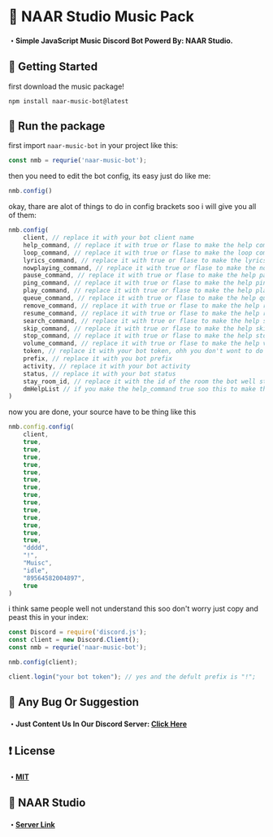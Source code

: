 # 🎵 NAAR Studio Music Pack

#### ・Simple JavaScript Music Discord Bot Powerd By: NAAR Studio.

## 🔌 Getting Started

first download the music package!

`npm install naar-music-bot@latest`


## 💨 Run the package

first import `naar-music-bot` in your project like this:

```js
const nmb = requrie('naar-music-bot');
```

then you need to edit the bot config, its easy just do like me:

```js
nmb.config()
```

okay, thare are alot of things to do in config brackets soo i will give you all of them:

```js
nmb.config(
    client, // replace it with your bot client name
    help_command, // replace it with true or flase to make the help command allowed or not
    loop_command, // replace it with true or flase to make the loop command allowed or not
    lyrics_command, // replace it with true or flase to make the lyrics command allowed or not
    nowplaying_command, // replace it with true or flase to make the nowplaying command allowed or not
    pause_command, // replace it with true or flase to make the help pause allowed or not
    ping_command, // replace it with true or flase to make the help ping allowed or not
    play_command, // replace it with true or flase to make the help play allowed or not
    queue_command, // replace it with true or flase to make the help queue allowed or not
    remove_command, // replace it with true or flase to make the help remove allowed or not
    resume_command, // replace it with true or flase to make the help resume allowed or not
    search_command, // replace it with true or flase to make the help search allowed or not
    skip_command, // replace it with true or flase to make the help skip allowed or not
    stop_command, // replace it with true or flase to make the help stop allowed or not
    volume_command, // replace it with true or flase to make the help volume allowed or not
    token, // replace it with your bot token, ohh you don't wont to do this? its ok just type anything or type null
    prefix, // replace it with you bot prefix
    activity, // replace it with your bot activity
    status, // replace it with your bot status
    stay_room_id, // replace it with the id of the room the bot well stay in 24/7, if you wont to make the free soo just type anything or type null
    dmHelpList // if you make the help_command true soo this to make the bot orders sends in channel or dm
)
```

now you are done, your source have to be thing like this

```js
nmb.config.config(
    client,
    true,
    true,
    true,
    true,
    true,
    true,
    true,
    true,
    true,
    true,
    true,
    true,
    true,
    true,
    "dddd",
    "!",
    "Muisc",
    "idle",
    "89564582004897",
    true
)
```

i think same people well not understand this soo don't worry just copy and peast this in your index:

```js
const Discord = require('discord.js');
const client = new Discord.Client();
const nmb = requrie('naar-music-bot');

nmb.config(client);

client.login("your bot token"); // yes and the defult prefix is "!";
```

## 💖 Any Bug Or Suggestion

#### ・Just Content Us In Our Discord Server: [Click Here](https://discord.gg/7WCtxZbtaT)

## ❗ License

#### ・[MIT](https://choosealicense.com/licenses/mit/#)

## 💌 NAAR Studio

#### ・[Server Link](https://discord.gg/7WCtxZbtaT)